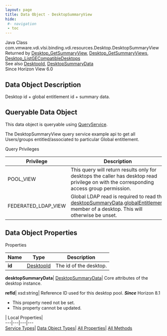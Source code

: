 ```yaml
---
layout: page
title: Data Object - DesktopSummaryView
hide:
 #- navigation
 - toc
---
```






Java Class
    com.vmware.vdi.vlsi.binding.vdi.resources.Desktop.DesktopSummaryView  
Returned by
     [Desktop_GetSummaryView](vdi.resources.Desktop.md#getSummaryView), [Desktop_GetSummaryViews](vdi.resources.Desktop.md#getSummaryViews), [Desktop_ListGECompatibleDesktops](vdi.resources.Desktop.md#listGECompatibleDesktops)  
See also
     [DesktopId](vdi.entity.DesktopId.md), [DesktopSummaryData](vdi.resources.Desktop.DesktopSummaryData.md)  
Since 
    Horizon View 6.0

## Data Object Description 

Desktop id + global entitlement id + summary data. 

##  Queryable Data Object 

This data object is queryable using [QueryService](vdi.query.QueryService.md "QueryService"). 

The DesktopSummaryView query service example api to get all Users/groups entitled/associated to particular Global entitlement. 

Query Privileges 

Privilege |  Description   
---|---  
POOL_VIEW|  This query will return results only for desktops the caller has desktop read privilege on with the corresponding access group permission.   
FEDERATED_LDAP_VIEW|  Global LDAP read is required to read the [desktopSummaryData](vdi.resources.Desktop.DesktopSummaryView.md#desktopSummaryData).[globalEntitlement](vdi.resources.Desktop.DesktopSummaryData.md#globalEntitlement) member of a desktop. This will otherwise be unset.   
  


## Data Object Properties

Properties

Name |  Type |  Description   
---|---|---  
**id**| [DesktopId](vdi.entity.DesktopId.md)|  The id of the desktop.   
  
**desktopSummaryData**| [DesktopSummaryData](vdi.resources.Desktop.DesktopSummaryData.md)|  Core attributes of the desktop instance.   
  
**refId**|  xsd:string|  Reference ID used for this desktop pool.  **_Since_** Horizon 8.1  


 * This property need not be set.
 * This property cannot be updated.

  
  
  
 | Local Properties|   
---|---|---|---  
[Service Types](index-mo_types.md)| [Data Object Types](index-do_types.md)| [All Properties](index-properties.md)| [All Methods](index-methods.md)  
  
  

